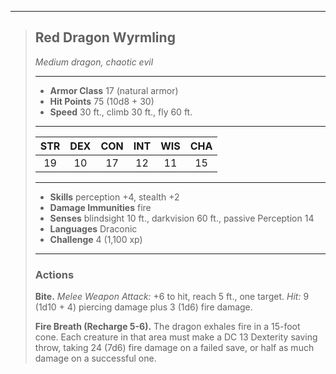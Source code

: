 ***
> ## Red Dragon Wyrmling
> *Medium dragon, chaotic evil*
> 
> ***
> 
> - **Armor Class** 17 (natural armor)
> - **Hit Points** 75 (10d8 + 30)
> - **Speed** 30 ft., climb 30 ft., fly 60 ft.
> 
> ***
> 
> |STR|DEX|CON|INT|WIS|CHA|
> |:---:|:---:|:---:|:---:|:---:|:---:|
> |19|10|17|12|11|15|
> 
> ***
> 
> - **Skills** perception +4, stealth +2
> - **Damage Immunities** fire
> - **Senses** blindsight 10 ft., darkvision 60 ft., passive Perception 14
> - **Languages** Draconic
> - **Challenge** 4 (1,100 xp)
> 
> ***
> 
> ### Actions
> **Bite.** *Melee Weapon Attack:* +6 to hit, reach 5 ft., one target. *Hit:* 9 (1d10 + 4) piercing damage plus 3 (1d6) fire damage.
> 
> **Fire Breath (Recharge 5-6).** The dragon exhales fire in a 15-foot cone. Each creature in that area must make a DC 13 Dexterity saving throw, taking 24 (7d6) fire damage on a failed save, or half as much damage on a successful one.